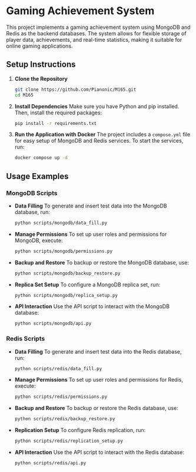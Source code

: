 # Gaming Achievement System

This project implements a gaming achievement system using MongoDB and Redis as the backend databases. The system allows for flexible storage of player data, achievements, and real-time statistics, making it suitable for online gaming applications.

## Setup Instructions

1. **Clone the Repository**
   ```bash
   git clone https://github.com/Pianonic/M165.git
   cd M165
   ```

2. **Install Dependencies**
   Make sure you have Python and pip installed. Then, install the required packages:
   ```bash
   pip install -r requirements.txt
   ```

3. **Run the Application with Docker**
   The project includes a `compose.yml` file for easy setup of MongoDB and Redis services. To start the services, run:
   ```bash
   docker compose up -d
   ```

## Usage Examples

### MongoDB Scripts

- **Data Filling**
  To generate and insert test data into the MongoDB database, run:
  ```bash
  python scripts/mongodb/data_fill.py
  ```

- **Manage Permissions**
  To set up user roles and permissions for MongoDB, execute:
  ```bash
  python scripts/mongodb/permissions.py
  ```

- **Backup and Restore**
  To backup or restore the MongoDB database, use:
  ```bash
  python scripts/mongodb/backup_restore.py
  ```

- **Replica Set Setup**
  To configure a MongoDB replica set, run:
  ```bash
  python scripts/mongodb/replica_setup.py
  ```

- **API Interaction**
  Use the API script to interact with the MongoDB database:
  ```bash
  python scripts/mongodb/api.py
  ```

### Redis Scripts

- **Data Filling**
  To generate and insert test data into the Redis database, run:
  ```bash
  python scripts/redis/data_fill.py
  ```

- **Manage Permissions**
  To set up user roles and permissions for Redis, execute:
  ```bash
  python scripts/redis/permissions.py
  ```

- **Backup and Restore**
  To backup or restore the Redis database, use:
  ```bash
  python scripts/redis/backup_restore.py
  ```

- **Replication Setup**
  To configure Redis replication, run:
  ```bash
  python scripts/redis/replication_setup.py
  ```

- **API Interaction**
  Use the API script to interact with the Redis database:
  ```bash
  python scripts/redis/api.py
  ```